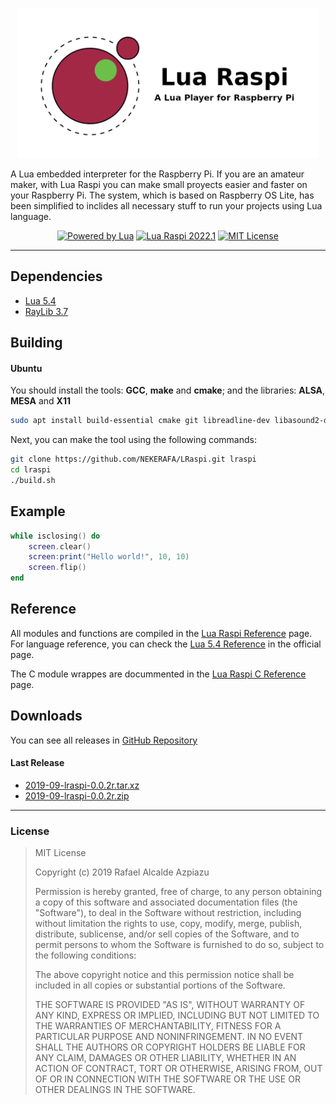 <p align="center"><img src="extra/header.png" alt="Lua Raspi" width=480 /></p>

A Lua embedded interpreter for the Raspberry Pi. If you are an amateur maker, with Lua Raspi you can make small proyects easier and faster on your Raspberry Pi. The system, which is based on Raspberry OS Lite, has been simplified to inclides all necessary stuff to run your projects using Lua language.

<p align="center"><a href="www.lua.org"><img src="https://img.shields.io/badge/powered%20by-Lua%205.4-blue" alt="Powered by Lua" /></a> <a href="github.com/NEKERAFA/LRaspi/releases"><img src="https://img.shields.io/github/v/release/NEKERAFA/Lua-Raspi?include_prereleases" alt="Lua Raspi 2022.1" /></a> <a href="github.com/NEKERAFA/Lua-Raspi/blob/master/LICENSE"><img src="https://img.shields.io/github/license/nekerafa/lua-raspi" alt="MIT License" /></a></p>

---

## Dependencies

* [Lua 5.4](https://www.lua.org)
* [RayLib 3.7](https://www.raylib.com)

## Building

#### Ubuntu

You should install the tools: **GCC**, **make** and **cmake**; and the libraries: **ALSA**, **MESA** and **X11**

```bash
sudo apt install build-essential cmake git libreadline-dev libasound2-dev mesa-common-dev libx11-dev libxrandr-dev libxi-dev xorg-dev libgl1-mesa-dev libglu1-mesa-dev
```

Next, you can make the tool using the following commands:

```bash
git clone https://github.com/NEKERAFA/LRaspi.git lraspi
cd lraspi
./build.sh
```

## Example

```lua
while isclosing() do
    screen.clear()
    screen:print("Hello world!", 10, 10)
    screen.flip()
end
```

## Reference

All modules and functions are compiled in the [Lua Raspi Reference](https://nekerafa.github.io/LRaspi/reference) page. For language reference, you can check the [Lua 5.4 Reference](https://www.lua.org/manual/5.4/manual.html) in the official page.

The C module wrappes are docummented in the [Lua Raspi C Reference](https://nekerafa.github.io/LRaspi/library/index.html) page.

## Downloads

You can see all releases in [GitHub Repository](https://github.com/NEKERAFA/LRaspi/releases)

#### Last Release

* [2019-09-lraspi-0.0.2r.tar.xz](https://github.com/NEKERAFA/LRaspi/releases/download/v0.0.2-alpha/2019-09-lraspi-0.0.2r.tar.xz)
* [2019-09-lraspi-0.0.2r.zip](https://github.com/NEKERAFA/LRaspi/releases/download/v0.0.2-alpha/2019-09-lraspi-0.0.2r.zip)

---

### License

> MIT License
>
> Copyright (c) 2019 Rafael Alcalde Azpiazu
>
> Permission is hereby granted, free of charge, to any person obtaining a copy
> of this software and associated documentation files (the "Software"), to deal
> in the Software without restriction, including without limitation the rights
> to use, copy, modify, merge, publish, distribute, sublicense, and/or sell
> copies of the Software, and to permit persons to whom the Software is
> furnished to do so, subject to the following conditions:
> 
> The above copyright notice and this permission notice shall be included in all
> copies or substantial portions of the Software.
> 
> THE SOFTWARE IS PROVIDED "AS IS", WITHOUT WARRANTY OF ANY KIND, EXPRESS OR
> IMPLIED, INCLUDING BUT NOT LIMITED TO THE WARRANTIES OF MERCHANTABILITY,
> FITNESS FOR A PARTICULAR PURPOSE AND NONINFRINGEMENT. IN NO EVENT SHALL THE
> AUTHORS OR COPYRIGHT HOLDERS BE LIABLE FOR ANY CLAIM, DAMAGES OR OTHER
> LIABILITY, WHETHER IN AN ACTION OF CONTRACT, TORT OR OTHERWISE, ARISING FROM,
> OUT OF OR IN CONNECTION WITH THE SOFTWARE OR THE USE OR OTHER DEALINGS IN THE
> SOFTWARE.

